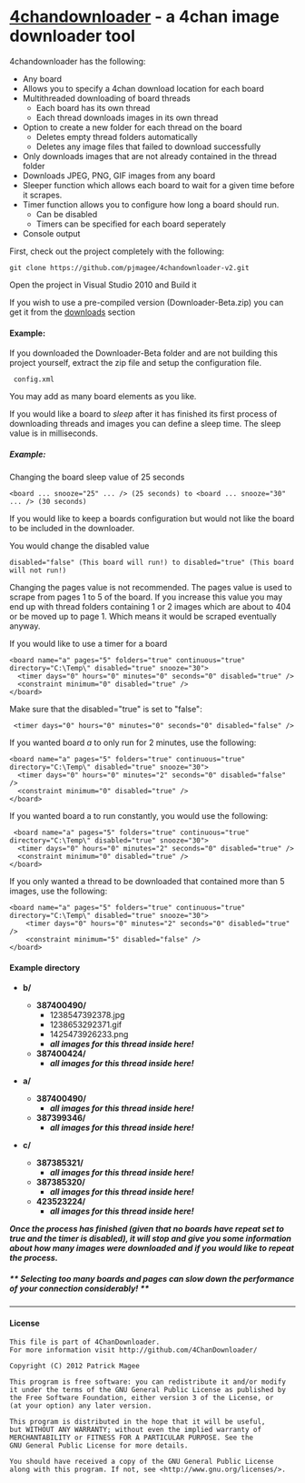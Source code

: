 [4chandownloader][1] - a 4chan image downloader tool=======================================================================4chandownloader has the following:* Any board * Allows you to specify a 4chan download location for each board* Multithreaded downloading of board threads    * Each board has its own thread    * Each thread downloads images in its own thread* Option to create a new folder for each thread on the board    * Deletes empty thread folders automatically    * Deletes any image files that failed to download successfully* Only downloads images that are not already contained in the thread folder* Downloads JPEG, PNG, GIF images from any board* Sleeper function which allows each board to wait for a given time before it scrapes.* Timer function allows you to configure how long a board should run.    * Can be disabled     * Timers can be specified for each board seperately* Console outputFirst, check out the project completely with the following:    git clone https://github.com/pjmagee/4chandownloader-v2.gitOpen the project in Visual Studio 2010 and Build itIf you wish to use a pre-compiled version (Downloader-Beta.zip) you can get it from the [downloads][2] section#### Example:If you downloaded the Downloader-Beta folder and are not building this project yourself, extract the zip file and setup the configuration file.     config.xml          You may add as many board elements as you like. If you would like a board to *sleep* after it has finished its first process of downloading threads and images you can define a sleep time. The sleep value is in milliseconds.##### Example:Changing the board sleep value of 25 seconds    <board ... snooze="25" ... /> (25 seconds) to <board ... snooze="30" ... /> (30 seconds)    If you would like to keep a boards configuration but would not like the board to be included in the downloader.You would change the disabled value    disabled="false" (This board will run!) to disabled="true" (This board will not run!)    Changing the pages value is not recommended. The pages value is used to scrape from pages 1 to 5 of the board. If you increase this value you may end up with thread folders containing 1 or 2 images which are about to 404or be moved up to page 1. Which means it would be scraped eventually anyway.If you would like to use a timer for a board    <board name="a" pages="5" folders="true" continuous="true" directory="C:\Temp\" disabled="true" snooze="30">      <timer days="0" hours="0" minutes="0" seconds="0" disabled="true" />      <constraint minimum="0" disabled="true" />    </board>    Make sure that the disabled="true" is set to "false":     <timer days="0" hours="0" minutes="0" seconds="0" disabled="false" />If you wanted board *a* to only run for 2 minutes, use the following:	<board name="a" pages="5" folders="true" continuous="true" directory="C:\Temp\" disabled="true" snooze="30">      <timer days="0" hours="0" minutes="2" seconds="0" disabled="false" />      <constraint minimum="0" disabled="true" />    </board>    If you wanted board a to run constantly, you would use the following:           <board name="a" pages="5" folders="true" continuous="true" directory="C:\Temp\" disabled="true" snooze="30">      <timer days="0" hours="0" minutes="2" seconds="0" disabled="true" />      <constraint minimum="0" disabled="true" />    </board>	If you only wanted a thread to be downloaded that contained more than 5 images, use the following:	<board name="a" pages="5" folders="true" continuous="true" directory="C:\Temp\" disabled="true" snooze="30">		<timer days="0" hours="0" minutes="2" seconds="0" disabled="true" />		<constraint minimum="5" disabled="false" />    </board>#### Example directory * **b/**    * **387400490/**        * 1238547392378.jpg        * 1238653292371.gif        * 1425473926233.png        * ***all images for this thread inside here!***    * **387400424/**        * ***all images for this thread inside here!***      * **a/**    * **387400490/**         * ***all images for this thread inside here!***    * **387399346/**         * ***all images for this thread inside here!**** **c/**    * **387385321/**        * ***all images for this thread inside here!***    * **387385320/**         * ***all images for this thread inside here!***    * **423523224/**         * ***all images for this thread inside here!***    ***Once the process has finished (given that no boards have repeat set to true and the timer is disabled), it will stop and give you some information about how many images were downloaded and if you would like to repeat the process.***##### ** Selecting too many boards and pages can slow down the performance of your connection considerably! **- - -#### License    This file is part of 4ChanDownloader.    For more information visit http://github.com/4ChanDownloader/        Copyright (C) 2012 Patrick Magee        This program is free software: you can redistribute it and/or modify    it under the terms of the GNU General Public License as published by    the Free Software Foundation, either version 3 of the License, or    (at your option) any later version.        This program is distributed in the hope that it will be useful,    but WITHOUT ANY WARRANTY; without even the implied warranty of    MERCHANTABILITY or FITNESS FOR A PARTICULAR PURPOSE. See the    GNU General Public License for more details.        You should have received a copy of the GNU General Public License    along with this program. If not, see <http://www.gnu.org/licenses/>. [1]: https://github.com/pjmagee/4chandownloader[2]: https://github.com/pjmagee/4chandownloader/downloads